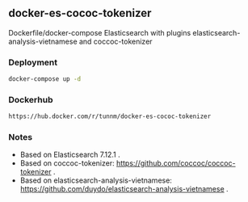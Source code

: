 ## docker-es-cococ-tokenizer

Dockerfile/docker-compose Elasticsearch with plugins elasticsearch-analysis-vietnamese and coccoc-tokenizer



### Deployment

``` bash
docker-compose up -d
```



### Dockerhub
``` bash
https://hub.docker.com/r/tunnm/docker-es-cococ-tokenizer
```



### Notes
 - Based on Elasticsearch 7.12.1 .
 - Based on coccoc-tokenizer: https://github.com/coccoc/coccoc-tokenizer .
 - Based on elasticsearch-analysis-vietnamese: https://github.com/duydo/elasticsearch-analysis-vietnamese .
